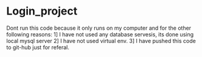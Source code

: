 # Login_project
Dont run this code because it only runs on my computer and for the other following reasons:
1] I have not used any database servesis, its done using local mysql server
2] I have not used virtual env. 
3] I have pushed this code to git-hub just for referal.
